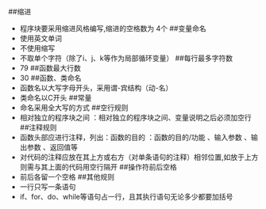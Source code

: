 ##缩进
- 程序块要采用缩进风格编写,缩进的空格数为 4个
##变量命名
- 使用英文单词
- 不使用缩写
- 不取单个字符（除了i、j、k等作为局部循环变量）
##每行最多字符数
- 79
##函数最大行数
- 30
##函数、类命名
- 函数名以大写字母开头，采用谓-宾结构（动-名）
- 类命名以C开头
##常量
- 命名采用全大写的方式
##空行规则
- 相对独立的程序块之间 ：相对独立的程序块之间、变量说明之后必须加空行
##注释规则
- 函数头部应进行注释，列出：函数的目的 ：函数的目的/功能 、输入参数 、输出参数 、返回值等
- 对代码的注释应放在其上方或右方（对单条语句的注释）相邻位置,如放于上方则需与其上面的代码用空行隔开
##操作符前后空格
- 前后各留一个空格
##其他规则
- 一行只写一条语句
- if、for、do、while等语句占一行，且其执行语句无论多少都要加括号
